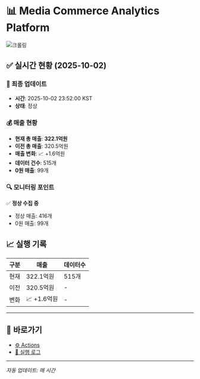# 📊 Media Commerce Analytics Platform

![크롤링](https://img.shields.io/badge/크롤링-정상-green)

## ✅ 실시간 현황 (2025-10-02)

### 📍 최종 업데이트
- **시간**: 2025-10-02 23:52:00 KST
- **상태**: 정상

### 💰 매출 현황
- **현재 총 매출**: **322.1억원**
- **이전 총 매출**: 320.5억원
- **매출 변화**: 📈 +1.6억원
- **데이터 건수**: 515개
- **0원 매출**: 99개

### 🔍 모니터링 포인트

✅ **정상 수집 중**
- 정상 매출: 416개
- 0원 매출: 99개


## 📈 실행 기록

| 구분 | 매출 | 데이터수 |
|------|------|----------|
| 현재 | 322.1억원 | 515개 |
| 이전 | 320.5억원 | - |
| 변화 | 📈 +1.6억원 | - |

---

## 🔗 바로가기

- [⚙️ Actions](../../actions)
- [📝 실행 로그](../../actions/workflows/daily_scraping.yml)

---

*자동 업데이트: 매 시간*
